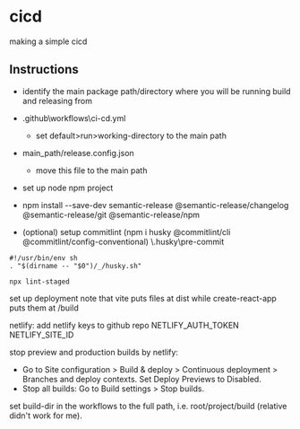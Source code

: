 # cicd
making a simple cicd


## Instructions
- identify the main package path/directory where you will be running build and releasing from
- .github\workflows\ci-cd.yml
    - set default>run>working-directory to the main path
- main_path/release.config.json
    - move this file to the main path

- set up node npm project
- npm install --save-dev semantic-release @semantic-release/changelog @semantic-release/git @semantic-release/npm

- (optional) setup commitlint (npm i husky @commitlint/cli @commitlint/config-conventional)
\\.husky\pre-commit
```
#!/usr/bin/env sh
. "$(dirname -- "$0")/_/husky.sh"

npx lint-staged
```

set up deployment
note that vite puts files at dist while create-react-app puts them at /build

netlify:
add netlify keys to github repo
NETLIFY_AUTH_TOKEN
NETLIFY_SITE_ID

stop preview and production builds by netlify:
- Go to Site configuration > Build & deploy > Continuous deployment > Branches and deploy contexts. Set Deploy Previews to Disabled.
- Stop all builds: Go to Build settings > Stop builds.

set build-dir in the workflows to the full path, i.e. root/project/build (relative didn't work for me).


